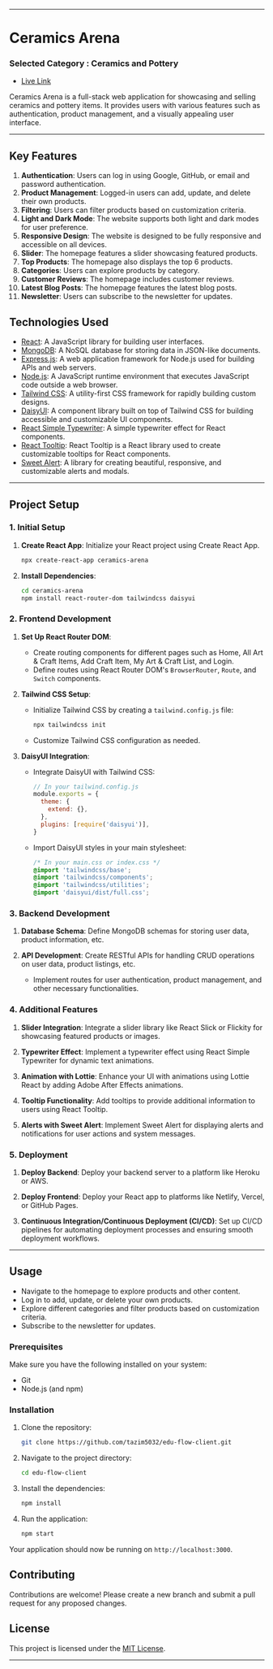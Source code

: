 
---

# Ceramics Arena

### Selected Category : Ceramics and Pottery

- [Live Link](https://ceramics-arena-client.web.app/)

Ceramics Arena is a full-stack web application for showcasing and selling ceramics and pottery items. It provides users with various features such as authentication, product management, and a visually appealing user interface.

---

## Key Features

1. **Authentication**: Users can log in using Google, GitHub, or email and password authentication.
2. **Product Management**: Logged-in users can add, update, and delete their own products.
3. **Filtering**: Users can filter products based on customization criteria.
4. **Light and Dark Mode**: The website supports both light and dark modes for user preference.
5. **Responsive Design**: The website is designed to be fully responsive and accessible on all devices.
6. **Slider**: The homepage features a slider showcasing featured products.
7. **Top Products**: The homepage also displays the top 6 products.
8. **Categories**: Users can explore products by category.
9. **Customer Reviews**: The homepage includes customer reviews.
10. **Latest Blog Posts**: The homepage features the latest blog posts.
11. **Newsletter**: Users can subscribe to the newsletter for updates.

## Technologies Used

- [React](https://reactjs.org/): A JavaScript library for building user interfaces.
- [MongoDB](https://www.mongodb.com/): A NoSQL database for storing data in JSON-like documents.
- [Express.js](https://expressjs.com/): A web application framework for Node.js used for building APIs and web servers.
- [Node.js](https://nodejs.org/): A JavaScript runtime environment that executes JavaScript code outside a web browser.
- [Tailwind CSS](https://tailwindcss.com/): A utility-first CSS framework for rapidly building custom designs.
- [DaisyUI](https://daisyui.com/): A component library built on top of Tailwind CSS for building accessible and customizable UI components.
- [React Simple Typewriter](https://www.npmjs.com/package/react-simple-typewriter): A simple typewriter effect for React components.
- [React Tooltip](https://react-tooltip.com/): React Tooltip is a React library used to create customizable tooltips for React components. 
- [Sweet Alert](https://sweetalert2.github.io/): A library for creating beautiful, responsive, and customizable alerts and modals.


---

## Project Setup

### 1. Initial Setup

1. **Create React App**: Initialize your React project using Create React App.
    ```bash
    npx create-react-app ceramics-arena
    ```

2. **Install Dependencies**:
    ```bash
    cd ceramics-arena
    npm install react-router-dom tailwindcss daisyui
    ```

### 2. Frontend Development

1. **Set Up React Router DOM**:
    - Create routing components for different pages such as Home, All Art & Craft Items, Add Craft Item, My Art & Craft List, and Login.
    - Define routes using React Router DOM's `BrowserRouter`, `Route`, and `Switch` components.

2. **Tailwind CSS Setup**:
    - Initialize Tailwind CSS by creating a `tailwind.config.js` file:
        ```bash
        npx tailwindcss init
        ```
    - Customize Tailwind CSS configuration as needed.

3. **DaisyUI Integration**:
    - Integrate DaisyUI with Tailwind CSS:
        ```javascript
        // In your tailwind.config.js
        module.exports = {
          theme: {
            extend: {},
          },
          plugins: [require('daisyui')],
        }
        ```
    - Import DaisyUI styles in your main stylesheet:
        ```css
        /* In your main.css or index.css */
        @import 'tailwindcss/base';
        @import 'tailwindcss/components';
        @import 'tailwindcss/utilities';
        @import 'daisyui/dist/full.css';
        ```

### 3. Backend Development

1. **Database Schema**: Define MongoDB schemas for storing user data, product information, etc.

2. **API Development**: Create RESTful APIs for handling CRUD operations on user data, product listings, etc.
    - Implement routes for user authentication, product management, and other necessary functionalities.

### 4. Additional Features

1. **Slider Integration**: Integrate a slider library like React Slick or Flickity for showcasing featured products or images.

2. **Typewriter Effect**: Implement a typewriter effect using React Simple Typewriter for dynamic text animations.

3. **Animation with Lottie**: Enhance your UI with animations using Lottie React by adding Adobe After Effects animations.

4. **Tooltip Functionality**: Add tooltips to provide additional information to users using React Tooltip.

5. **Alerts with Sweet Alert**: Implement Sweet Alert for displaying alerts and notifications for user actions and system messages.

### 5. Deployment

1. **Deploy Backend**: Deploy your backend server to a platform like Heroku or AWS.

2. **Deploy Frontend**: Deploy your React app to platforms like Netlify, Vercel, or GitHub Pages.

3. **Continuous Integration/Continuous Deployment (CI/CD)**: Set up CI/CD pipelines for automating deployment processes and ensuring smooth deployment workflows.

---


## Usage

- Navigate to the homepage to explore products and other content.
- Log in to add, update, or delete your own products.
- Explore different categories and filter products based on customization criteria.
- Subscribe to the newsletter for updates.


### Prerequisites

Make sure you have the following installed on your system:
- Git
- Node.js (and npm)

### Installation

1. Clone the repository:
    ```sh
    git clone https://github.com/tazim5032/edu-flow-client.git
    ```

2. Navigate to the project directory:
    ```sh
    cd edu-flow-client
    ```

3. Install the dependencies:
    ```sh
    npm install
    ```

4. Run the application:
    ```sh
    npm start
    ```

Your application should now be running on `http://localhost:3000`.


## Contributing

Contributions are welcome! Please create a new branch and submit a pull request for any proposed changes.

## License

This project is licensed under the [MIT License](LICENSE).

---

